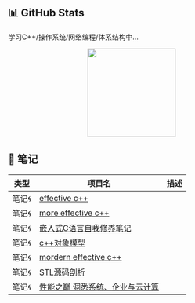 <!-- Stats Section -->
## 📊 GitHub Stats
学习C++/操作系统/网络编程/体系结构中...
<div align="center">
  <img height="180em" src="https://github-readme-stats.vercel.app/api?username=FeiDaLI&show_icons=true&theme=tokyonight&hide_border=true&count_private=true&bg_color=0d4147" />
</div>


## 📌 笔记

| 类型 | 项目名 | 描述 |
|---|---|---|
| 笔记🌀 | [effective c++](https://github.com/FeiDaLI/Effective-C-) |  |
| 笔记🌀 | [more effective c++](https://github.com/FeiDaLI/More-Effective-CPP) |  |
| 笔记🌀 | [嵌入式C语言自我修养笔记](https://github.com/FeiDaLI/-C-) |  |
| 笔记🌀 | [c++对象模型](https://github.com/FeiDaLI/CPP-object-model) |  |
| 笔记🌀 | [mordern effective c++](https://github.com/FeiDaLI/Effective-Modern-cpp) |  |
| 笔记🌀 | [STL源码剖析](https://github.com/FeiDaLI/STL-source-code) |  |
| 笔记🌀 | [性能之巅 洞悉系统、企业与云计算](https://github.com/FeiDaLI/high-performance) |  |
<!-- 
You can update the following:
1. Replace "project-1", "project-2", etc. with your actual project repository names
2. Update the email, LinkedIn, Twitter links with your actual profiles
3. Modify the tech stack section to match your actual skills
4. Add or remove sections based on your preferences
-->
